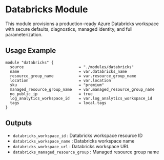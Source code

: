 # Databricks Module

This module provisions a production-ready Azure Databricks workspace with secure defaults, diagnostics, managed identity, and full parameterization.

## Usage Example
```hcl
module "databricks" {
  source                        = "./modules/databricks"
  name                          = var.databricks_name
  resource_group_name           = var.resource_group_name
  location                      = var.location
  sku                           = "premium"
  managed_resource_group_name   = var.managed_resource_group_name
  no_public_ip                  = true
  log_analytics_workspace_id    = var.log_analytics_workspace_id
  tags                          = local.tags
}
```

## Outputs
- `databricks_workspace_id`            : Databricks workspace resource ID
- `databricks_workspace_name`          : Databricks workspace name
- `databricks_workspace_url`           : Databricks workspace URL
- `databricks_managed_resource_group`  : Managed resource group name
